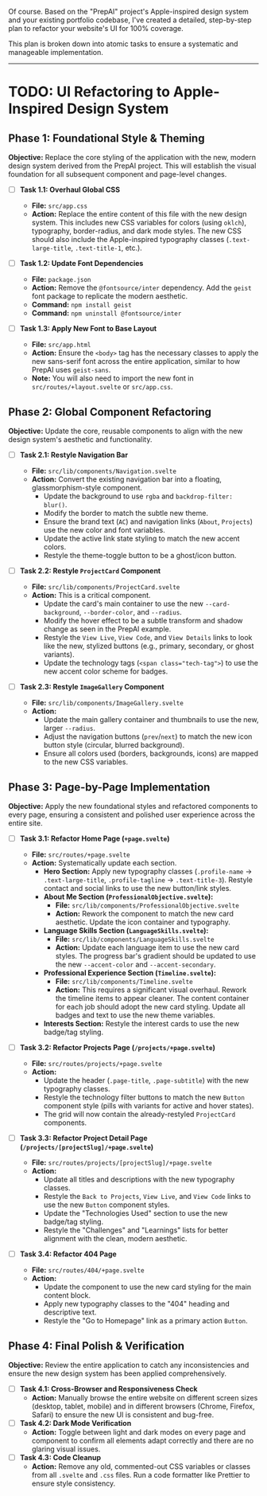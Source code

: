 Of course. Based on the "PrepAI" project's Apple-inspired design system and your existing portfolio codebase, I've created a detailed, step-by-step plan to refactor your website's UI for 100% coverage.

This plan is broken down into atomic tasks to ensure a systematic and manageable implementation.

---

# TODO: UI Refactoring to Apple-Inspired Design System

## Phase 1: Foundational Style & Theming

**Objective:** Replace the core styling of the application with the new, modern design system derived from the PrepAI project. This will establish the visual foundation for all subsequent component and page-level changes.

*   [ ] **Task 1.1: Overhaul Global CSS**
    *   **File:** `src/app.css`
    *   **Action:** Replace the entire content of this file with the new design system. This includes new CSS variables for colors (using `oklch`), typography, border-radius, and dark mode styles. The new CSS should also include the Apple-inspired typography classes (`.text-large-title`, `.text-title-1`, etc.).

*   [ ] **Task 1.2: Update Font Dependencies**
    *   **File:** `package.json`
    *   **Action:** Remove the `@fontsource/inter` dependency. Add the `geist` font package to replicate the modern aesthetic.
    *   **Command:** `npm install geist`
    *   **Command:** `npm uninstall @fontsource/inter`

*   [ ] **Task 1.3: Apply New Font to Base Layout**
    *   **File:** `src/app.html`
    *   **Action:** Ensure the `<body>` tag has the necessary classes to apply the new sans-serif font across the entire application, similar to how PrepAI uses `geist-sans`.
    *   **Note:** You will also need to import the new font in `src/routes/+layout.svelte` or `src/app.css`.

## Phase 2: Global Component Refactoring

**Objective:** Update the core, reusable components to align with the new design system's aesthetic and functionality.

*   [ ] **Task 2.1: Restyle Navigation Bar**
    *   **File:** `src/lib/components/Navigation.svelte`
    *   **Action:** Convert the existing navigation bar into a floating, glassmorphism-style component.
        *   Update the background to use `rgba` and `backdrop-filter: blur()`.
        *   Modify the border to match the subtle new theme.
        *   Ensure the brand text (`AC`) and navigation links (`About`, `Projects`) use the new color and font variables.
        *   Update the active link state styling to match the new accent colors.
        *   Restyle the theme-toggle button to be a ghost/icon button.

*   [ ] **Task 2.2: Restyle `ProjectCard` Component**
    *   **File:** `src/lib/components/ProjectCard.svelte`
    *   **Action:** This is a critical component.
        *   Update the card's main container to use the new `--card-background`, `--border-color`, and `--radius`.
        *   Modify the hover effect to be a subtle transform and shadow change as seen in the PrepAI example.
        *   Restyle the `View Live`, `View Code`, and `View Details` links to look like the new, stylized buttons (e.g., primary, secondary, or ghost variants).
        *   Update the technology tags (`<span class="tech-tag">`) to use the new accent color scheme for badges.

*   [ ] **Task 2.3: Restyle `ImageGallery` Component**
    *   **File:** `src/lib/components/ImageGallery.svelte`
    *   **Action:**
        *   Update the main gallery container and thumbnails to use the new, larger `--radius`.
        *   Adjust the navigation buttons (`prev`/`next`) to match the new icon button style (circular, blurred background).
        *   Ensure all colors used (borders, backgrounds, icons) are mapped to the new CSS variables.

## Phase 3: Page-by-Page Implementation

**Objective:** Apply the new foundational styles and refactored components to every page, ensuring a consistent and polished user experience across the entire site.

*   [ ] **Task 3.1: Refactor Home Page (`+page.svelte`)**
    *   **File:** `src/routes/+page.svelte`
    *   **Action:** Systematically update each section.
        *   **Hero Section:** Apply new typography classes (`.profile-name` -> `.text-large-title`, `.profile-tagline` -> `.text-title-3`). Restyle contact and social links to use the new button/link styles.
        *   **About Me Section (`ProfessionalObjective.svelte`):**
            *   **File:** `src/lib/components/ProfessionalObjective.svelte`
            *   **Action:** Rework the component to match the new card aesthetic. Update the icon container and typography.
        *   **Language Skills Section (`LanguageSkills.svelte`):**
            *   **File:** `src/lib/components/LanguageSkills.svelte`
            *   **Action:** Update each language item to use the new card styles. The progress bar's gradient should be updated to use the new `--accent-color` and `--accent-secondary`.
        *   **Professional Experience Section (`Timeline.svelte`):**
            *   **File:** `src/lib/components/Timeline.svelte`
            *   **Action:** This requires a significant visual overhaul. Rework the timeline items to appear cleaner. The content container for each job should adopt the new card styling. Update all badges and text to use the new theme variables.
        *   **Interests Section:** Restyle the interest cards to use the new badge/tag styling.

*   [ ] **Task 3.2: Refactor Projects Page (`/projects/+page.svelte`)**
    *   **File:** `src/routes/projects/+page.svelte`
    *   **Action:**
        *   Update the header (`.page-title`, `.page-subtitle`) with the new typography classes.
        *   Restyle the technology filter buttons to match the new `Button` component style (pills with variants for active and hover states).
        *   The grid will now contain the already-restyled `ProjectCard` components.

*   [ ] **Task 3.3: Refactor Project Detail Page (`/projects/[projectSlug]/+page.svelte`)**
    *   **File:** `src/routes/projects/[projectSlug]/+page.svelte`
    *   **Action:**
        *   Update all titles and descriptions with the new typography classes.
        *   Restyle the `Back to Projects`, `View Live`, and `View Code` links to use the new `Button` component styles.
        *   Update the "Technologies Used" section to use the new badge/tag styling.
        *   Restyle the "Challenges" and "Learnings" lists for better alignment with the clean, modern aesthetic.

*   [ ] **Task 3.4: Refactor 404 Page**
    *   **File:** `src/routes/404/+page.svelte`
    *   **Action:**
        *   Update the component to use the new card styling for the main content block.
        *   Apply new typography classes to the "404" heading and descriptive text.
        *   Restyle the "Go to Homepage" link as a primary action `Button`.

## Phase 4: Final Polish & Verification

**Objective:** Review the entire application to catch any inconsistencies and ensure the new design system has been applied comprehensively.

*   [ ] **Task 4.1: Cross-Browser and Responsiveness Check**
    *   **Action:** Manually browse the entire website on different screen sizes (desktop, tablet, mobile) and in different browsers (Chrome, Firefox, Safari) to ensure the new UI is consistent and bug-free.
*   [ ] **Task 4.2: Dark Mode Verification**
    *   **Action:** Toggle between light and dark modes on every page and component to confirm all elements adapt correctly and there are no glaring visual issues.
*   [ ] **Task 4.3: Code Cleanup**
    *   **Action:** Remove any old, commented-out CSS variables or classes from all `.svelte` and `.css` files. Run a code formatter like Prettier to ensure style consistency.